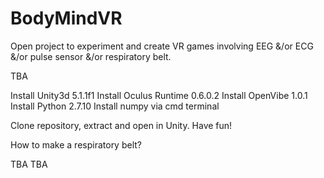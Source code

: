 # BodyMindVR
Open project to experiment and create VR games involving EEG &/or ECG &/or pulse sensor &/or respiratory belt.


TBA

Install Unity3d 5.1.1f1
Install Oculus Runtime 0.6.0.2
Install OpenVibe 1.0.1 
Install Python 2.7.10
Install numpy via cmd terminal

Clone repository, extract and open in Unity.
Have fun!

How to make a respiratory belt? 

TBA
TBA

